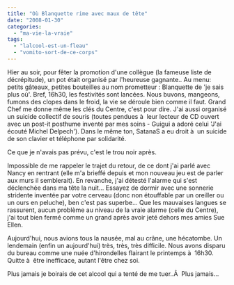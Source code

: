 ```yaml
---
title: "Où Blanquette rime avec maux de tête"
date: "2008-01-30"
categories: 
  - "ma-vie-la-vraie"
tags: 
  - "lalcool-est-un-fleau"
  - "vomito-sort-de-ce-corps"
---
```


Hier au soir, pour fêter la promotion d'une collègue (la fameuse liste de décrépitude), un pot était organisé par l'heureuse gagnante.. Au menu: petits gâteaux, petites bouteilles au nom prometteur : Blanquette de 'je sais plus où'. Bref, 16h30, les festivités sont lancées. Nous buvons, mangeons, fumons des clopes dans le froid, la vie se déroule bien comme il faut. Grand Chef me donne même les clés du Centre, c'est pour dire. J'ai aussi organisé un suicide collectif de souris (toutes pendues à  leur lecteur de CD ouvert avec un post-it posthume inventé par mes soins - Guigui a adoré celui 'J'ai écouté Michel Delpech'). Dans le même ton, SatanaS a eu droit à  un suicide de son clavier et téléphone par solidarité.

Ce que je n'avais pas prévu, c'est le trou noir après.

Impossible de me rappeler le trajet du retour, de ce dont j'ai parlé avec Nancy en rentrant (elle m'a brieffé depuis et mon nouveau jeu est de parler aux murs il semblerait). En revanche, j'ai détesté l'alarme qui s'est déclenchée dans ma tête la nuit... Essayez de dormir avec une sonnerie stridente inventée par votre cerveau (donc non étouffable par un oreiller ou un ours en peluche), ben c'est pas superbe... Que les mauvaises langues se rassurent, aucun problème au niveau de la vraie alarme (celle du Centre), j'ai tout bien fermé comme un grand après avoir jeté dehors mes amies Sue Ellen.

Aujourd'hui, nous avions tous la nausée, mal au crâne, une hécatombe. Un lendemain (enfin un aujourd'hui) très, très, très difficile. Nous avons disparu du bureau comme une nuée d'hirondelles flairant le printemps à  16h30. Quitte à  être inefficace, autant l'être chez soi.

Plus jamais je boirais de cet alcool qui a tenté de me tuer..Â  Plus jamais...
